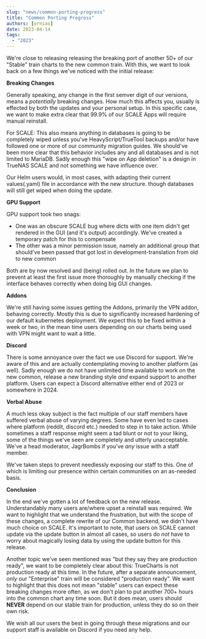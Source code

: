 ```yaml
---
slug: "news/common-porting-progress"
title: "Common Porting Progress"
authors: [ornias]
date: 2023-04-14
tags:
  - "2023"
---
```


We're close to releasing releasing the breaking port of another 50+ of our "Stable" train charts to the new common train. With this, we want to look back on a few things we've noticed with the initial release:

**Breaking Changes**

Generally speaking, any change in the first semver digit of our versions, means a _potentially_ breaking changes. How much this affects you, usually is effected by both the updates and your personal setup.
In this specific case, we want to make extra clear that 99.9% of our SCALE Apps will require manual reinstall.

For SCALE: This also means anything in databases is going to be completely wiped unless you've HeavyScript/TrueTool backups and/or have followed one or more of our community migration guides.
We should've been more clear that this behavior includes any and all databases and is not limited to MariaDB. Sadly enough this "wipe on App deletion" is a design in TrueNAS SCALE and not something we have influence over.

Our Helm users would, in most cases, with adapting their current values(.yaml) file in accordance with the new structure. though databases will still get wiped when doing the update.

**GPU Support**

GPU support took two snags:

- One was an obscure SCALE bug where dicts with one item didn't get rendered in the GUI (and it's output) accordingly. We've created a temporary patch for this to compensate
- The other was a minor permission issue, namely an additional group that should've been passed that got lost in development-translation from old to new common

Both are by now resolved and (being) rolled out.
In the future we plan to prevent at least the first issue more thoroughly by manually checking if the interface behaves correctly when doing big GUI changes.

**Addons**

We're still having some issues getting the Addons, primarily the VPN addon, behaving correctly. Mostly this is due to significantly increased hardening of our default kubernetes deployment.
We expect this to be fixed within a week or two, in the mean time users depending on our charts being used with VPN might want to wait a little.

**Discord**

There is some annoyance over the fact we use Discord for support. We're aware of this and are actually contemplating moving to another platform (as well). Sadly enough we do not have unlimited time available to work on the new common, release a new branding style _and_ expand support to another platform.
Users can expect a Discord alternative either end of 2023 or somewhere in 2024.

**Verbal Abuse**

A much less okay subject is the fact multiple of our staff members have suffered verbal abuse of varying degrees. Some have even led to cases where platform (reddit, discord etc.) needed to step in to take action.
While sometimes a staff response might seem a tad blunt or not to your liking, some of the things we've seen are completely and utterly unacceptable. We've a head moderator, JagrBombs if you've _any_ issue with a staff member.

We've taken steps to prevent needlessly exposing our staff to this. One of which is limiting our presence within certain communities on an as-needed basis.

**Conclusion**

In the end we've gotten a lot of feedback on the new release. Understandably many users are/where upset a reinstall was required. We want to highlight that we understand the frustration, but with the scope of these changes, a complete rewrite of our Common backend, we didn't have much choice on SCALE.
It's important to note, that users on SCALE cannot update via the update button in almost all cases, so users do _not_ have to worry about magically losing data by using the update button for this release.

Another topic we've seen mentioned was "but they say they are production ready", we want to be completely clear about this:
TrueCharts is not production ready at this time. In the future, after a separate announcement, _only_ our "Enterprise" train will be considered "production ready".
We want to highlight that this does not mean "stable" users can expect these breaking changes more often, as we don't plan to put another 700+ hours into the common chart any time soon. But it does mean, users should **NEVER** depend on our stable train for production, unless they do so on their own risk.

We wish all our users the best in going through these migrations and our support staff is available on Discord if you need any help.
